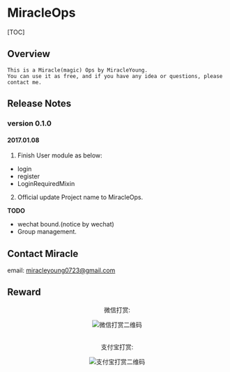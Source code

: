 # MiracleOps

[TOC]

## Overview

    This is a Miracle(magic) Ops by MiracleYoung.
    You can use it as free, and if you have any idea or questions, please contact me.

## Release Notes

### version 0.1.0

#### 2017.01.08

1. Finish User module as below:
- login
- register
- LoginRequiredMixin

2. Official update Project name to MiracleOps.

**TODO**
- wechat bound.(notice by wechat)
- Group management.

## Contact Miracle

email: miracleyoung0723@gmail.com

## Reward

<center>
微信打赏:<br>

![微信打赏二维码](https://raw.githubusercontent.com/MiracleYoung/MiracleOps/master/static/images/wechat_reward.jpg)<br>
</center>
<br>
<center>
支付宝打赏:<br>

![支付宝打赏二维码](https://raw.githubusercontent.com/MiracleYoung/MiracleOps/master/static/images/zhifubao_reward.jpg)<br>
</center>